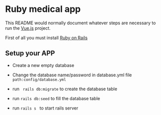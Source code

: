 # Ruby medical app

This README would normally document whatever steps are necessary to run the [Vue.js](https://github.com/vaggeliskits/vue.js_medical_app) project.

First of all you must install [Ruby on Rails](http://guides.rubyonrails.org/getting_started.html)

## Setup your APP

* Create a new empty database   
* Change the database name/password in database.yml file ```path:config/database.yml```


* run ``` rails db:migrate``` to create the database table
* run ```rails db:seed``` to fill the database table 
* run ```rails s ``` to start rails server

